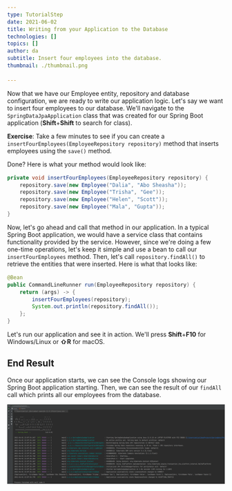 ```yaml
---
type: TutorialStep
date: 2021-06-02
title: Writing from your Application to the Database
technologies: []
topics: []
author: da
subtitle: Insert four employees into the database.
thumbnail: ./thumbnail.png

---
```


Now that we have our Employee entity, repository and database configuration, we are ready to write our application logic. Let's say we want to insert four employees to our database. We'll navigate to the `SpringDataJpaApplication` class that was created for our Spring Boot application (**Shift**+**Shift** to search for class).

**Exercise**: Take a few minutes to see if you can create a `insertFourEmployees(EmployeeRepository repository)` method that inserts employees using the `save()` method.

Done? Here is what your method would look like:
```java
private void insertFourEmployees(EmployeeRepository repository) {
    repository.save(new Employee("Dalia", "Abo Sheasha"));
    repository.save(new Employee("Trisha", "Gee"));
    repository.save(new Employee("Helen", "Scott"));
    repository.save(new Employee("Mala", "Gupta"));
}
```

Now, let's go ahead and call that method in our application. In a typical Spring Boot application, we would have a service class that contains functionality provided by the service. However, since we're doing a few one-time operations, let's keep it simple and use a bean to call our `insertFourEmployees` method. Then, let's call `repository.findAll()` to retrieve the entities that were inserted. Here is what that looks like:

```java
@Bean
public CommandLineRunner run(EmployeeRepository repository) {
    return (args) -> {
        insertFourEmployees(repository);
        System.out.println(repository.findAll());
    };
}
```

Let's run our application and see it in action. We'll press **Shift**+**F10** for Windows/Linux or **⇧R** for macOS.

## End Result
Once our application starts, we can see the Console logs showing our Spring Boot application starting. Then, we can see the result of our `findAll` call which prints all our employees from the database.

![Application Run Successfully](./ApplicationRunSuccess.png)